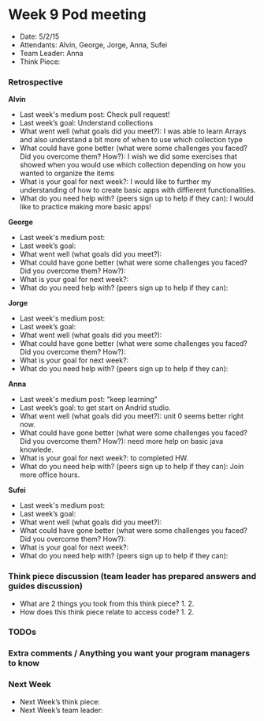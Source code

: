 # Week 9 Pod meeting

* Date: 5/2/15
* Attendants: Alvin, George, Jorge, Anna, Sufei
* Team Leader: Anna
* Think Piece: 

### Retrospective

**Alvin**

* Last week's medium post: Check pull request! 
* Last week’s goal: Understand collections
* What went well (what goals did you meet?): I was able to learn Arrays and also understand a bit more of when to use which collection type
* What could have gone better (what were some challenges you faced? Did you overcome them? How?): I wish we did some exercises that showed when you would use which collection depending on how you wanted to organize the items
* What is your goal for next week?: I would like to further my understanding of how to create basic apps with diffierent functionalities. 
* What do you need help with? (peers sign up to help if they can): I would like to practice making more basic apps! 

**George**

* Last week's medium post: 
* Last week’s goal: 
* What went well (what goals did you meet?): 
* What could have gone better (what were some challenges you faced? Did you overcome them? How?): 
* What is your goal for next week?: 
* What do you need help with? (peers sign up to help if they can): 

**Jorge**

* Last week's medium post: 
* Last week’s goal: 
* What went well (what goals did you meet?): 
* What could have gone better (what were some challenges you faced? Did you overcome them? How?): 
* What is your goal for next week?: 
* What do you need help with? (peers sign up to help if they can): 

**Anna**

* Last week's medium post: "keep learning"
* Last week’s goal: to get start on Andrid studio.
* What went well (what goals did you meet?): unit 0 seems better right now.
* What could have gone better (what were some challenges you faced? Did you overcome them? How?): need more help on basic java knowlede.
* What is your goal for next week?: to completed HW. 
* What do you need help with? (peers sign up to help if they can): Join more office hours. 

**Sufei**

* Last week's medium post: 
* Last week’s goal: 
* What went well (what goals did you meet?): 
* What could have gone better (what were some challenges you faced? Did you overcome them? How?): 
* What is your goal for next week?: 
* What do you need help with? (peers sign up to help if they can): 

### Think piece discussion (team leader has prepared answers and guides discussion)

* What are 2 things you took from this think piece?
  1. 
  2. 
* How does this think piece relate to access code?
  1. 
  2. 

### TODOs

### Extra comments / Anything you want your program managers to know

### Next Week

* Next Week’s think piece:
* Next Week’s team leader: 
